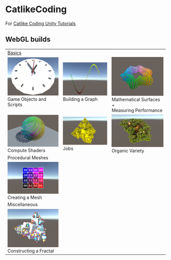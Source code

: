 # CatlikeCoding
For [Catlike Coding Unity Tutorials](https://catlikecoding.com/unity/tutorials/)

## WebGL builds
<table>
  <tr>
    <td colspan="3"><a href="https://catlikecoding.com/unity/tutorials/basics/">Basics</a></td>
  </tr>
  <tr>
    <td><a href="https://runninglvlan.github.io/CatlikeCoding/Basics-GameObjectsAndScripts/Page/"><img src="Basics-GameObjectsAndScripts/Page/thumbnail.png" /></a><br>Game Objects and Scripts<br>&nbsp;</td>
    <td><a href="https://runninglvlan.github.io/CatlikeCoding/Basics-BuildingAGraph/Page/"><img src="Basics-BuildingAGraph/Page/thumbnail.png" /></a><br>Building a Graph<br>&nbsp;</td>
    <td><a href="https://runninglvlan.github.io/CatlikeCoding/Basics-MathematicalSurfaces/Page/"><img src="Basics-MathematicalSurfaces/Page/thumbnail.png" /></a><br>Mathematical Surfaces + <br>Measuring Performance</td>
  </tr>
  <tr>
    <td><a href="https://runninglvlan.github.io/CatlikeCoding/Basics-ComputeShaders/Page/Build.zip"><img src="Basics-ComputeShaders/Page/thumbnail.png" /></a><br>Compute Shaders</td>
    <td><a href="https://runninglvlan.github.io/CatlikeCoding/Basics-Jobs/Page/Build.zip"><img src="Basics-Jobs/Page/thumbnail.png" /></a><br>Jobs</td>
    <td><a href="https://runninglvlan.github.io/CatlikeCoding/Basics-OrganicVariety/Page/Build.zip"><img src="Basics-OrganicVariety/Page/thumbnail.png" /></a><br>Organic Variety</td>
  </tr>
  <tr>
    <td colspan="3">Procedural Meshes</td>
  </tr>
  <tr>
    <td><a href="https://runninglvlan.github.io/CatlikeCoding/ProceduralMeshes-CreatingAMesh/Page/"><img src="ProceduralMeshes-CreatingAMesh/Page/thumbnail.png" /></a><br>Creating a Mesh</td>
  </tr>
  <tr>
    <td colspan="3">Miscellaneous</td>
  </tr>
  <tr>
    <td><a href="https://runninglvlan.github.io/CatlikeCoding/Misc-ConstructingAFractal/Page/"><img src="Misc-ConstructingAFractal/Page/thumbnail.png" /></a><br>Constructing a Fractal</td>
  </tr>
</table>
